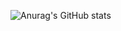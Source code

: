 ![Anurag's GitHub stats](https://github-readme-stats.vercel.app/api?username=boriiiborii&show_icons=true&theme=radical)

